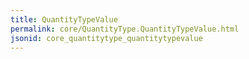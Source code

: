 ```yaml
---
title: QuantityTypeValue
permalink: core/QuantityType.QuantityTypeValue.html
jsonid: core_quantitytype_quantitytypevalue
---
```

